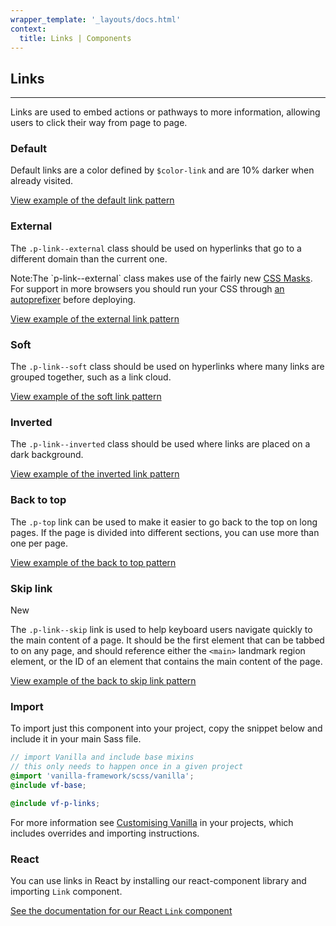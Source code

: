 ```yaml
---
wrapper_template: '_layouts/docs.html'
context:
  title: Links | Components
---
```


## Links

<hr>

Links are used to embed actions or pathways to more information, allowing users to click their way from page to page.

### Default

Default links are a color defined by `$color-link` and are 10% darker when already visited.

<div class="embedded-example"><a href="/docs/examples/base/links/" class="js-example">
View example of the default link pattern
</a></div>

### External

The `.p-link--external` class should be used on hyperlinks that go to a different domain than the current one.

<div class="p-notification--information">
  <p class="p-notification__response">
    <span class="p-notification__status">Note:</span>The `p-link--external` class makes use of the fairly
    new <a href="http://www.caniuse.com/#search=mask">CSS Masks</a>. For support in more browsers you should run your
    CSS through <a href="https://www.npmjs.com/package/autoprefixer">an autoprefixer</a> before deploying.
  </p>
</div>

<div class="embedded-example"><a href="/docs/examples/patterns/links/links-external/" class="js-example">
View example of the external link pattern
</a></div>

### Soft

The `.p-link--soft` class should be used on hyperlinks where many links are grouped together, such as a link cloud.

<div class="embedded-example"><a href="/docs/examples/patterns/links/links-soft/" class="js-example">
View example of the soft link pattern
</a></div>

### Inverted

The `.p-link--inverted` class should be used where links are placed on a dark background.

<div class="embedded-example"><a href="/docs/examples/patterns/links/links-inverted/" class="js-example">
View example of the inverted link pattern
</a></div>

### Back to top

The `.p-top` link can be used to make it easier to go back to the top on long pages. If the page is divided into different sections, you can use more than one per page.

<div class="embedded-example"><a href="/docs/examples/patterns/links/links-back-to-top/" class="js-example">
View example of the back to top pattern
</a></div>

### Skip link

<span class="p-label--new">New</span>

The `.p-link--skip` link is used to help keyboard users navigate quickly to the main content of a page. It should be the first element that can be tabbed to on any page, and should reference either the `<main>` landmark region element, or the ID of an element that contains the main content of the page.

<div class="embedded-example"><a href="/docs/examples/patterns/links/links-skip/" class="js-example">
View example of the back to skip link pattern
</a></div>

### Import

To import just this component into your project, copy the snippet below and include it in your main Sass file.

```scss
// import Vanilla and include base mixins
// this only needs to happen once in a given project
@import 'vanilla-framework/scss/vanilla';
@include vf-base;

@include vf-p-links;
```

For more information see [Customising Vanilla](/docs/customising-vanilla/) in your projects, which includes overrides and importing instructions.

### React

You can use links in React by installing our react-component library and importing `Link` component.

[See the documentation for our React `Link` component](https://canonical-web-and-design.github.io/react-components/?path=/docs/link--default-story#link)

